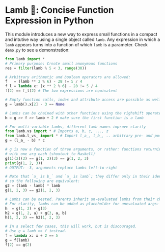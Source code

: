 # Lamb 🐑: Concise Function Expression in Python
This module introduces a new way to express small functions in a compact and intutive way using a single object called `lamb`. Any expression in which a `lamb` appears turns into a function of which `lamb` is a parameter. Check `demo.py` to see a demonstration:

```python
from lamb import *
# Primary purpose: Create small anonymous functions
res = filter(lamb % 5 < 3, range(30))

# Arbitrary arithmetic and boolean operators are allowed:
f   = (lamb ** 2 % 6) - 28 != 5 / 4
f_l = lambda x: (x ** 2 % 6) - 28 != 5 / 4
f(2) == f_l(2) # The two expressions are equivalent

# Empty function calls, index and attribute access are possible as well
g = lamb().x[2] - 3 == None

# Lambs can be chained with other functions using the righshift operator
h = g >> f >> lamb + 2 # make sure the first function is a lamb

# For multi-variable lambs, different lamb names improve clarity
from lamb.vs import * # Imports a, b, c, ..., z
from lamb.l_vs_ import * # Import l_a_, l_b_, .. arbitrary pre- and postfixes are possible
g = (l_a_ - b) * c

# g is now a function of three arguments, or rather: functions returning functions,
# with one arg each (shoutout to Haskell)
g(1)(2)(3) == g(1, 2)(3) == g(1, 2, 3)
print(g(1, 2, 3))
# OUTPUT: -3, arguments replace lambs left-to-right

# Note that `a_ is b_` and `a_ is lamb`; they differ only in their identifier, 
# so the following are equivalent:
g2 = (lamb - lamb) * lamb
g(1, 2, 3) == g2(1, 2, 3)

# Lambs can be nested. Parents inherit un-evaluated lambs from their children.
# For clarity, lambs can be added as placeholder for unevaluated args:
h  = g(1, 2) + g(3) 
h2 = g(1, 2, a) + g(3, a, b)
h(1, 2, 3) == h2(1, 2, 3)

# In a select few cases, this will work, but is discouraged. 
# Use g = lamb >> f instead.
f = lambda x: x + 2 == 5
g = f(lamb)
f(2) == g(2)
```
